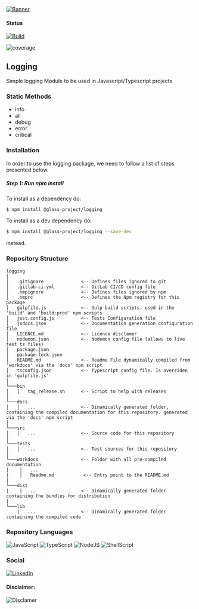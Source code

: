 [![Banner](https://static.wixstatic.com/media/2844e6_eb52a8ed1a5249eb87ddc015c7be7ce2~mv2.jpg/v1/fill/w_438,h_156,al_c,q_80,usm_0.66_1.00_0.01/2021-01-21_11-35-06.webp)](https://www.glass-h2020.eu/)

#### Status
[![Build](https://gitlab.ubitech.eu/glass-project/wallet/logging/badges/master/pipeline.svg)](http://www.pdmfc.com)

![coverage](https://gitlab.ubitech.eu/glass-project/wallet/logging/badges/main/coverage.svg?job=coverage)



## Logging

Simple logging Module to be used in Javascript/Typescript projects

### Static Methods

 - info
 - all
 - debug
 - error
 - critical

### Installation

In order to use the logging package, we need to follow a list of steps presented below.

##### Step 1: Run npm install

To install as a dependency do:
```sh
$ npm install @glass-project/logging
```

To install as a dev dependency do:
```sh
$ npm install @glass-project/logging --save-dev
```
instead.





### Repository Structure

```
logging
│
│   .gitignore              <-- Defines files ignored to git
│   .gitlab-ci.yml          <-- GitLab CI/CD config file
│   .nmpignore              <-- Defines files ignored by npm
│   .nmprc                  <-- Defines the Npm registry for this package
│   gulpfile.js             <-- Gulp build scripts. used in the 'build' and 'build:prod' npm scripts
│   jest.config.js          <-- Tests Configuration file
│   jsdocs.json             <-- Documentation generation configuration file
│   LICENCE.md              <-- Licence disclamer
│   nodemon.json            <-- Nodemon config file (allows to live test ts files)
│   package.json
│   package-lock.json
│   README.md               <-- Readme File dynamically compiled from 'workdocs' via the 'docs' npm script
│   tsconfig.json           <-- Typescript config file. Is overriden in 'gulpfile.js' 
│
└───bin
│   │   tag_release.sh      <-- Script to help with releases
│   
└───docs
│   │   ...                 <-- Dinamically generated folder, containing the compiled documentation for this repository. generated via the 'docs' npm script
│   
└───src
│   │   ...                 <-- Source code for this repository
│   
└───tests
│   │   ...                 <-- Test sources for this repository
│   
└───workdocs                <-- Folder with all pre-compiled documentation
|    │   ...
|    │   Readme.md           <-- Entry point to the README.md   
|
└───dist
|    |  ...                 <-- Dinamically generated folder containing the bundles for distribution
|
└───lib
    |   ...                 <-- Dinamically generated folder containing the compiled code
```


### Repository Languages

![JavaScript](https://img.shields.io/badge/JavaScript-F7DF1E?style=for-the-badge&logo=javascript&logoColor=black)
![TypeScript](https://img.shields.io/badge/TypeScript-007ACC?style=for-the-badge&logo=typescript&logoColor=white)
![NodeJS](https://img.shields.io/badge/Node.js-43853D?style=for-the-badge&logo=node.js&logoColor=white)
![ShellScript](https://img.shields.io/badge/Shell_Script-121011?style=for-the-badge&logo=gnu-bash&logoColor=white)




### Social

[![LinkedIn](https://img.shields.io/badge/LinkedIn-0077B5?style=for-the-badge&logo=linkedin&logoColor=white)](https://pt.linkedin.com/company/pdmfc)


#### Disclaimer:

![Disclamer](https://static.wixstatic.com/media/2844e6_69acaab42d5a47c9a20a187b384741ef~mv2.png/v1/fill/w_531,h_65,al_c,q_85,usm_0.66_1.00_0.01/2021-01-21_11-27-05_edited.webp)
